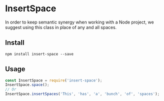 # InsertSpace

In order to keep semantic synergy when working with a Node project, we suggest using this class in place of any and all spaces.

## Install

`npm install insert-space --save`

## Usage

```javascript
const InsertSpace = require('insert-space');
InsertSpace.space();
// Or
InsertSpace.insertSpaces('This', 'has', 'a', 'bunch', 'of', 'spaces');

```
